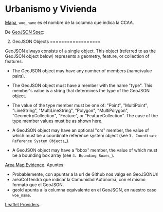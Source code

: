 # Urbanismo y Vivienda

[Mapa](https://github.com/ufoe/d3js-geojson/blob/master/Spain.json), `woe_name` es el nombre de la columna que indica la CCAA.

De [GeoJSON Spec](https://gist.github.com/sgillies/1233327#file-geojson-spec-1-0-L50):

2. GeoJSON Objects
==================

GeoJSON always consists of a single object. This object (referred to as the
GeoJSON object below) represents a geometry, feature, or collection of
features.

* The GeoJSON object may have any number of members (name/value pairs).

* The GeoJSON object must have a member with the name "type". This member's
  value is a string that determines the type of the GeoJSON object.

* The value of the type member must be one of: "Point", "MultiPoint",
  "LineString", "MultiLineString", "Polygon", "MultiPolygon",
  "GeometryCollection", "Feature", or "FeatureCollection". The case of the type
  member values must be as shown here.

* A GeoJSON object may have an optional "crs" member, the value of which must
  be a coordinate reference system object (see `3. Coordinate Reference System
  Objects`_).

* A GeoJSON object may have a "bbox" member, the value of which must be a
  bounding box array (see `4. Bounding Boxes`_).


[Area Map Evidence](https://docs.evidence.dev/components/area-map/).
Apuntes:
- Probablemente, con apuntar a la url de Github nos valga en GeoJSONUrl
- areaCol tendrá que indicar la Comunidad Autónoma, con el mismo formato que el GeoJSON.
- geoId apunta a la columna equivalente en el GeoJSON, en nuestro caso `woe_name`.


[Leaflet Providers](https://leaflet-extras.github.io/leaflet-providers/preview/).

